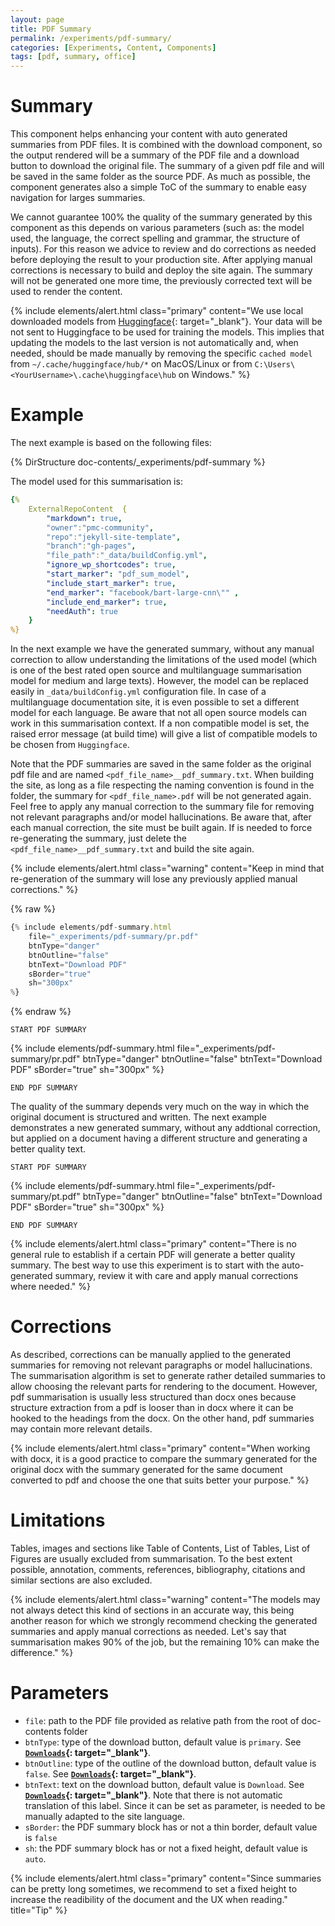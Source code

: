 ```yaml
---
layout: page
title: PDF Summary
permalink: /experiments/pdf-summary/
categories: [Experiments, Content, Components]
tags: [pdf, summary, office]
---
```


# Summary
This component helps enhancing your content with auto generated summaries from PDF files. It is combined with the download component, so the output rendered will be a summary of the PDF file and a download button to download the original file. The summary of a given pdf file and will be saved in the same folder as the source PDF. As much as possible, the component generates also a simple ToC of the summary to enable easy navigation for larges summaries.

We cannot guarantee 100% the quality of the summary generated by this component as this depends on various parameters (such as: the model used, the language, the correct spelling and grammar, the structure of inputs). For this reason we advice to review and do corrections as needed before deploying the result to your production site. After applying manual corrections is necessary to build and deploy the site again. The summary will not be generated one more time, the previously corrected text will be used to render the content.

{% include elements/alert.html class="primary" content="We use local downloaded models from [Huggingface](https://huggingface.co/models){: target=\"_blank\"}. Your data will be not sent to Huggingface to be used for training the models. This implies that updating the models to the last version is not automatically and, when needed, should be made manually by removing the specific `cached model` from `~/.cache/huggingface/hub/*` on MacOS/Linux or from `C:\Users\<YourUsername>\.cache\huggingface\hub` on Windows." %}

# Example
The next example is based on the following files:

{% DirStructure doc-contents/_experiments/pdf-summary %}

The model used for this summarisation is:

```yml
{% 
    ExternalRepoContent  { 
        "markdown": true,
        "owner":"pmc-community", 
        "repo":"jekyll-site-template", 
        "branch":"gh-pages", 
        "file_path":"_data/buildConfig.yml", 
        "ignore_wp_shortcodes": true, 
        "start_marker": "pdf_sum_model",
        "include_start_marker": true,
        "end_marker": "facebook/bart-large-cnn\"" ,
        "include_end_marker": true,
        "needAuth": true
    }
%}
```

In the next example we have the generated summary, without any manual correction to allow understanding the limitations of the used model (which is one of the best rated open source and multilanguage summarisation model for medium and large texts). However, the model can be replaced easily in `_data/buildConfig.yml` configuration file. In case of a multilanguage documentation site, it is even possible to set a different model for each language. Be aware that not all open source models can work in this summarisation context. If a non compatible model is set, the raised error message (at build time) will give a list of compatible models to be chosen from `Huggingface`.

Note that the PDF summaries are saved in the same folder as the original pdf file and are named `<pdf_file_name>__pdf_summary.txt`. When building the site, as long as a file respecting the naming convention is found in the folder, the summary for `<pdf_file_name>.pdf` will be not generated again. Feel free to apply any manual correction to the summary file for removing not relevant paragraphs and/or model hallucinations. Be aware that, after each manual correction, the site must be built again. If is needed to force re-generating the summary, just delete the `<pdf_file_name>__pdf_summary.txt` and build the site again.

{% include elements/alert.html class="warning" content="Keep in mind that re-generation of the summary will lose any previously applied manual corrections." %}

{% raw %}
```javascript
{% include elements/pdf-summary.html 
    file="_experiments/pdf-summary/pr.pdf"
    btnType="danger"
    btnOutline="false"
    btnText="Download PDF"
    sBorder="true"
    sh="300px"
%}
```
{% endraw %}

`START PDF SUMMARY`

{% include elements/pdf-summary.html 
    file="_experiments/pdf-summary/pr.pdf"
    btnType="danger"
    btnOutline="false"
    btnText="Download PDF"
    sBorder="true"
    sh="300px"
%}

`END PDF SUMMARY`

The quality of the summary depends very much on the way in which the original document is structured and written. The next example demonstrates a new generated summary, without any addtional correction, but applied on a document having a different structure and generating a better quality text.

`START PDF SUMMARY`

{% include elements/pdf-summary.html 
    file="_experiments/pdf-summary/pt.pdf"
    btnType="danger"
    btnOutline="false"
    btnText="Download PDF"
    sBorder="true"
    sh="300px"
%}

`END PDF SUMMARY`

{% include elements/alert.html class="primary" content="There is no general rule to establish if a certain PDF will generate a better quality summary. The best way to use this experiment is to start with the auto-generated summary, review it with care and apply manual corrections where needed." %}

# Corrections
As described, corrections can be manually applied to the generated summaries for removing not relevant paragraphs or model hallucinations. The summarisation algorithm is set to generate rather detailed summaries to allow choosing the relevant parts for rendering to the document. However, pdf summarisation is usually less structured than docx ones because structure extraction from a pdf is looser than in docx where it can be hooked to the headings from the docx. On the other hand, pdf summaries may contain more relevant details.

{% include elements/alert.html class="primary" content="When working with docx, it is a good practice to compare the summary generated for the original docx with the summary generated for the same document converted to pdf and choose the one that suits better your purpose." %}

# Limitations
Tables, images and sections like Table of Contents, List of Tables, List of Figures are usually excluded from summarisation. To the best extent possible, annotation, comments, references, bibliography, citations and similar sections are also excluded.  

{% include elements/alert.html class="warning" content="The models may not always detect this kind of sections in an accurate way, this being another reason for which we strongly recommend checking the generated summaries and apply manual corrections as needed. Let's say that summarisation makes 90% of the job, but the remaining 10% can make the difference." %}

# Parameters
- `file`: path to the PDF file provided as relative path from the root of doc-contents folder
- `btnType`: type of the download button, default value is `primary`.  See **[`Downloads`](/components/download-link/){: target="_blank"}**.
- `btnOutline`: type of the outline of the download button, default value is `false`.  See **[`Downloads`](/components/download-link/){: target="_blank"}**.
- `btnText`: text on the download button, default value is `Download`.  See **[`Downloads`](/components/download-link/){: target="_blank"}**. Note that there is not automatic translation of this label. Since it can be set as parameter, is needed to be manually adapted to the site language.
- `sBorder`: the PDF summary block has or not a thin border, default value is `false`
- `sh`: the PDF summary block has or not a fixed height, default value is `auto`.

{% include elements/alert.html class="primary" content="Since summaries can be pretty long sometimes, we recommend to set a fixed height to increase the readibility of the document and the UX when reading." title="Tip" %}